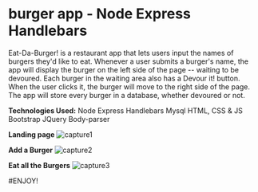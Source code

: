 # burger app - Node Express Handlebars

Eat-Da-Burger! is a restaurant app that lets users input the names of burgers they'd like to eat. Whenever a user submits a burger's name, the app will display the burger on the left side of the page -- waiting to be devoured. Each burger in the waiting area also has a Devour it! button. When the user clicks it, the burger will move to the right side of the page. The app will store every burger in a database, whether devoured or not.

**Technologies Used:**
Node Express Handlebars
Mysql
HTML, CSS & JS
Bootstrap
JQuery
Body-parser

**Landing page**
![capture1](https://user-images.githubusercontent.com/29411395/30142793-8167a40a-9337-11e7-9b9b-5f546b6bb946.JPG)

**Add a Burger**
![capture2](https://user-images.githubusercontent.com/29411395/30142795-83fea63c-9337-11e7-8173-28aee01b7a4f.JPG)

**Eat all the Burgers**
![capture3](https://user-images.githubusercontent.com/29411395/30142801-85d148ca-9337-11e7-9887-6c6d188e9db5.JPG)

#ENJOY!
